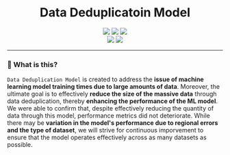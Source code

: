 <div align="center">
<h1> Data Deduplicatoin Model </h1>

<img src="https://img.shields.io/badge/Python-3776AB?style=flat-square&logo=Python&logoColor=white"/>
<img src="https://img.shields.io/badge/Pandas-150458?style=flat-square&logo=pandas&logoColor=white"/>
<img src="https://img.shields.io/badge/Scikit--Learn-F7931E?style=flat-square&logo=scikitlearn&logoColor=white"/><br>
<img src="https://img.shields.io/badge/Jupyter Notebook-F37626?style=flat-square&logo=Jupyter&logoColor=white"/>
<img src="https://img.shields.io/badge/VSCode-007ACC?style=flat-square&logo=visualstudiocode&logoColor=white"/>
</div>

---
### 🤔 What is this?
`Data Deduplication Model` is created to address the **issue of machine learning model training times due to large amounts of data**. Moreover, the ultimate goal is to effectively **reduce the size of the massive data** through data deduplication, thereby **enhancing the performance of the ML model**.  
We were able to confirm that, despite effectively reducing the quantity of data through this model, performance metrics did not deteriorate. While there may be **variation in the model's performance due to regional errors and the type of dataset**, we will strive for continuous imporvement to ensure that the model operates effectively across as many datasets as possible.